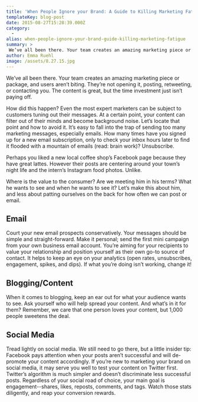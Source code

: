 ```yaml
---
title: 'When People Ignore your Brand: A Guide to Killing Marketing Fatigue'
templateKey: blog-post
date: 2015-08-27T15:28:39.000Z
category: 
  -
alias: when-people-ignore-your-brand-guide-killing-marketing-fatigue
summary: > 
 We’ve all been there. Your team creates an amazing marketing piece or package, and users aren’t biting. They’re not opening it, posting, retweeting, or contacting you. The content is great, but the time investment just isn’t paying off. How did this happen? Even the most expert marketers can be subject to customers tuning out their messages. At a certain point, your content can filter out of their minds and become background noise. Let’s locate that point and how to avoid it. It’s easy to fall into the trap of sending too many marketing messages, especially emails. How many times have you signed up for a new email subscription, only to check your inbox hours later to find it flooded with a mountain of emails (read: brain work)? Unsubscribe.
author: Emma Ruehl
image: /assets/8.27.15.jpg
---
```


We’ve all been there. Your team creates an amazing marketing piece or package, and users aren’t biting. They’re not opening it, posting, retweeting, or contacting you. The content is great, but the time investment just isn’t paying off.

How did this happen? Even the most expert marketers can be subject to customers tuning out their messages. At a certain point, your content can filter out of their minds and become background noise. Let’s locate that point and how to avoid it. It’s easy to fall into the trap of sending too many marketing messages, especially emails. How many times have you signed up for a new email subscription, only to check your inbox hours later to find it flooded with a mountain of emails (read: brain work)? Unsubscribe.

Perhaps you liked a new local coffee shop’s Facebook page because they have great lattes. However their posts are centering around your town’s night life and the intern’s Instagram food photos. Unlike.

Where is the value to the consumer? Are we meeting him in his terms? What he wants to see and when he wants to see it? Let’s make this about him, and less about patting ourselves on the back for how often we can post or email.

Email
-----

Court your new email prospects conservatively. Your messages should be simple and straight-forward. Make it personal; send the first mini campaign from your own business email account. You’re aiming for your recipients to value your relationship and position yourself as their own go-to source of contact. It helps to keep an eye on your analytics (open rates, unsubscribes, engagement, spikes, and dips). If what you’re doing isn’t working, change it!

Blogging/Content
----------------

When it comes to blogging, keep an ear out for what your audience wants to see. Ask yourself who will help spread your content. And what’s in it for them? Remember, we care that one person loves your content, but 1,000 people sweetens the deal.

Social Media
------------

Tread lightly on social media. We still need to go there, but a little insider tip: Facebook pays attention when your posts aren’t successful and will de-promote your content accordingly. If you’re new to marketing your brand on social media, it may serve you well to test your content on Twitter first. Twitter’s algorithm is much simpler and doesn’t discriminate less successful posts. Regardless of your social road of choice, your main goal is engagement--shares, likes, reposts, comments, and tags. Watch those stats diligently, and reap your conversion rewards.